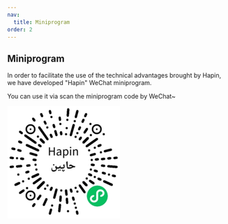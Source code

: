 ```yaml
---
nav:
  title: Miniprogram
order: 2
---
```


## Miniprogram

In order to facilitate the use of the technical advantages brought by Hapin, we have developed "Hapin" WeChat miniprogram.

You can use it via scan the miniprogram code by WeChat~

![Hapin](./hapin.jpg)
